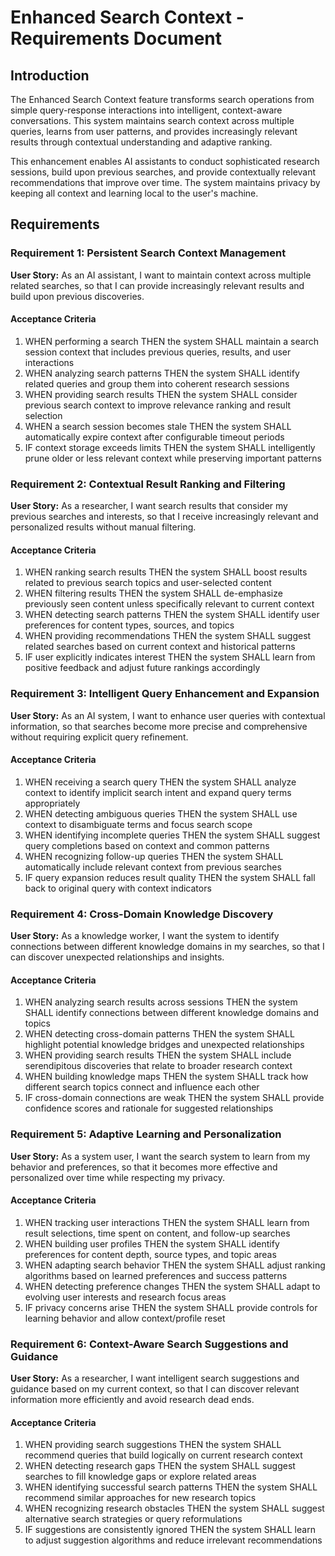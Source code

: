 # Enhanced Search Context - Requirements Document

## Introduction

The Enhanced Search Context feature transforms search operations from simple query-response interactions into intelligent, context-aware conversations. This system maintains search context across multiple queries, learns from user patterns, and provides increasingly relevant results through contextual understanding and adaptive ranking.

This enhancement enables AI assistants to conduct sophisticated research sessions, build upon previous searches, and provide contextually relevant recommendations that improve over time. The system maintains privacy by keeping all context and learning local to the user's machine.

## Requirements

### Requirement 1: Persistent Search Context Management

**User Story:** As an AI assistant, I want to maintain context across multiple related searches, so that I can provide increasingly relevant results and build upon previous discoveries.

#### Acceptance Criteria

1. WHEN performing a search THEN the system SHALL maintain a search session context that includes previous queries, results, and user interactions
2. WHEN analyzing search patterns THEN the system SHALL identify related queries and group them into coherent research sessions
3. WHEN providing search results THEN the system SHALL consider previous search context to improve relevance ranking and result selection
4. WHEN a search session becomes stale THEN the system SHALL automatically expire context after configurable timeout periods
5. IF context storage exceeds limits THEN the system SHALL intelligently prune older or less relevant context while preserving important patterns

### Requirement 2: Contextual Result Ranking and Filtering

**User Story:** As a researcher, I want search results that consider my previous searches and interests, so that I receive increasingly relevant and personalized results without manual filtering.

#### Acceptance Criteria

1. WHEN ranking search results THEN the system SHALL boost results related to previous search topics and user-selected content
2. WHEN filtering results THEN the system SHALL de-emphasize previously seen content unless specifically relevant to current context
3. WHEN detecting search patterns THEN the system SHALL identify user preferences for content types, sources, and topics
4. WHEN providing recommendations THEN the system SHALL suggest related searches based on current context and historical patterns
5. IF user explicitly indicates interest THEN the system SHALL learn from positive feedback and adjust future rankings accordingly

### Requirement 3: Intelligent Query Enhancement and Expansion

**User Story:** As an AI system, I want to enhance user queries with contextual information, so that searches become more precise and comprehensive without requiring explicit query refinement.

#### Acceptance Criteria

1. WHEN receiving a search query THEN the system SHALL analyze context to identify implicit search intent and expand query terms appropriately
2. WHEN detecting ambiguous queries THEN the system SHALL use context to disambiguate terms and focus search scope
3. WHEN identifying incomplete queries THEN the system SHALL suggest query completions based on context and common patterns
4. WHEN recognizing follow-up queries THEN the system SHALL automatically include relevant context from previous searches
5. IF query expansion reduces result quality THEN the system SHALL fall back to original query with context indicators

### Requirement 4: Cross-Domain Knowledge Discovery

**User Story:** As a knowledge worker, I want the system to identify connections between different knowledge domains in my searches, so that I can discover unexpected relationships and insights.

#### Acceptance Criteria

1. WHEN analyzing search results across sessions THEN the system SHALL identify connections between different knowledge domains and topics
2. WHEN detecting cross-domain patterns THEN the system SHALL highlight potential knowledge bridges and unexpected relationships
3. WHEN providing search results THEN the system SHALL include serendipitous discoveries that relate to broader research context
4. WHEN building knowledge maps THEN the system SHALL track how different search topics connect and influence each other
5. IF cross-domain connections are weak THEN the system SHALL provide confidence scores and rationale for suggested relationships

### Requirement 5: Adaptive Learning and Personalization

**User Story:** As a system user, I want the search system to learn from my behavior and preferences, so that it becomes more effective and personalized over time while respecting my privacy.

#### Acceptance Criteria

1. WHEN tracking user interactions THEN the system SHALL learn from result selections, time spent on content, and follow-up searches
2. WHEN building user profiles THEN the system SHALL identify preferences for content depth, source types, and topic areas
3. WHEN adapting search behavior THEN the system SHALL adjust ranking algorithms based on learned preferences and success patterns
4. WHEN detecting preference changes THEN the system SHALL adapt to evolving user interests and research focus areas
5. IF privacy concerns arise THEN the system SHALL provide controls for learning behavior and allow context/profile reset

### Requirement 6: Context-Aware Search Suggestions and Guidance

**User Story:** As a researcher, I want intelligent search suggestions and guidance based on my current context, so that I can discover relevant information more efficiently and avoid research dead ends.

#### Acceptance Criteria

1. WHEN providing search suggestions THEN the system SHALL recommend queries that build logically on current research context
2. WHEN detecting research gaps THEN the system SHALL suggest searches to fill knowledge gaps or explore related areas
3. WHEN identifying successful search patterns THEN the system SHALL recommend similar approaches for new research topics
4. WHEN recognizing research obstacles THEN the system SHALL suggest alternative search strategies or query reformulations
5. IF suggestions are consistently ignored THEN the system SHALL learn to adjust suggestion algorithms and reduce irrelevant recommendations